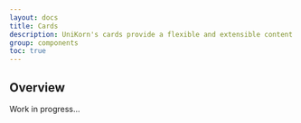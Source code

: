 ```yaml
---
layout: docs
title: Cards
description: UniKorn's cards provide a flexible and extensible content container with multiple variants and options.
group: components
toc: true
---
```


## Overview

Work in progress...
